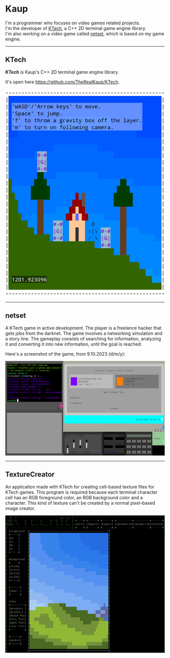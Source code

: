 # Kaup

I'm a programmer who focuses on video games related projects.\
I'm the developer of [KTech](#ktech), a C++ 2D terminal game engine library.\
I'm also working on a video game called [netset](#netset), which is based on my game engine.

---

## KTech

***KTech*** is Kaup's C++ 2D terminal game engine library.

It's open here https://github.com/TheRealKaup/KTech.

![KTech Small Game](simpleplatform1_10-12-23.png)

---

## netset

A KTech game in active development. The player is a freelance hacker that gets jobs from the darknet. The game involves a networking simulation and a story line. The gameplay consists of searching for information, analyzing it and converting it into new information, until the goal is reached.

Here's a screenshot of the game, from 9.10.2023 (d/m/y):

![netset screenshot from 9.10.2023](netset-9.10.2023.png)

---

## TextureCreator

An application made with KTech for creating cell-based texture files for KTech games. This program is required because each terminal character cell has an RGB foreground color, an RGB background color and a character. This kind of texture can't be created by a normal pixel-based image creator.

![TextureCreator Screenshot](texturecreatorscreenshot.png)
